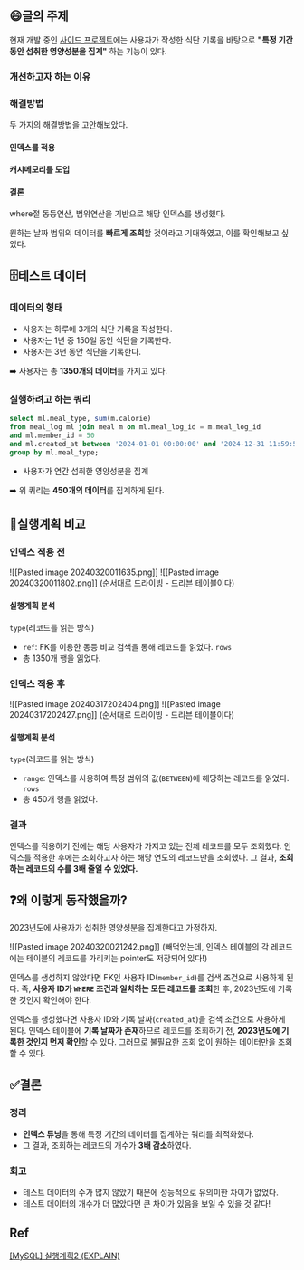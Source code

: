 ## 😄글의 주제

현재 개발 중인 [사이드 프로젝트](https://github.com/Vegan-Life/VeganLife-Backend)에는 
사용자가 작성한 식단 기록을 바탕으로 **"특정 기간 동안 섭취한 영양성분을 집계"** 하는 기능이 있다.

### 개선하고자 하는 이유



### 해결방법

두 가지의 해결방법을 고안해보았다.

#### 인덱스를 적용

#### 캐시메모리를 도입


#### 결론

where절 동등연산, 범위연산을 기반으로 해당 인덱스를 생성했다.

원하는 날짜 범위의 데이터를 **빠르게 조회**할 것이라고 기대하였고, 이를 확인해보고 싶었다.


## 🗄테스트 데이터

### 데이터의 형태

- 사용자는 하루에 3개의 식단 기록을 작성한다.
- 사용자는 1년 중 150일 동안 식단을 기록한다.
- 사용자는 3년 동안 식단을 기록한다.

➡️ 사용자는 총 **1350개의 데이터**를 가지고 있다.

### 실행하려고 하는 쿼리

```sql
select ml.meal_type, sum(m.calorie)  
from meal_log ml join meal m on ml.meal_log_id = m.meal_log_id  
and ml.member_id = 50  
and ml.created_at between '2024-01-01 00:00:00' and '2024-12-31 11:59:59'  
group by ml.meal_type;
```

- 사용자가 연간 섭취한 영양성분을 집계

➡️ 위 쿼리는 **450개의 데이터**를 집계하게 된다.


## 🤔실행계획 비교

### 인덱스 적용 전

![[Pasted image 20240320011635.png]]
![[Pasted image 20240320011802.png]]
(순서대로 드라이빙 - 드리븐 테이블이다)
#### 실행계획 분석

`type`(레코드를 읽는 방식)
- `ref`: FK를 이용한 동등 비교 검색을 통해 레코드를 읽었다.
`rows`
- 총 1350개 행을 읽었다.

### 인덱스 적용 후

![[Pasted image 20240317202404.png]]
![[Pasted image 20240317202427.png]]
(순서대로 드라이빙 - 드리븐 테이블이다)
#### 실행계획 분석

`type`(레코드를 읽는 방식)
- `range`: 인덱스를 사용하여 특정 범위의 값(`BETWEEN`)에 해당하는 레코드를 읽었다.
`rows`
- 총 450개 행을 읽었다.

### 결과

인덱스를 적용하기 전에는 해당 사용자가 가지고 있는 전체 레코드를 모두 조회했다.
인덱스를 적용한 후에는 조회하고자 하는 해당 연도의 레코드만을 조회했다.
그 결과, **조회하는 레코드의 수를 3배 줄일 수 있었다.**


## ❓왜 이렇게 동작했을까?

2023년도에 사용자가 섭취한 영양성분을 집계한다고 가정하자.

![[Pasted image 20240320021242.png]]
(빼먹었는데, 인덱스 테이블의 각 레코드에는 테이블의 레코드를 가리키는 pointer도 저장되어 있다!)

인덱스를 생성하지 않았다면 FK인 사용자 ID(`member_id`)를 검색 조건으로 사용하게 된다.
즉, **사용자 ID가 `WHERE` 조건과 일치하는 모든 레코드를 조회**한 후, 2023년도에 기록한 것인지 확인해야 한다.

인덱스를 생성했다면 사용자 ID와 기록 날짜(`created_at`)을 검색 조건으로 사용하게 된다.
인덱스 테이블에 **기록 날짜가 존재**하므로 레코드를 조회하기 전, **2023년도에 기록한 것인지 먼저 확인**할 수 있다.
그러므로 불필요한 조회 없이 원하는 데이터만을 조회할 수 있다.


## ✅결론

### 정리

- **인덱스 튜닝**을 통해 특정 기간의 데이터를 집계하는 쿼리를 최적화했다.
- 그 결과, 조회하는 레코드의 개수가 **3배 감소**하였다.

### 회고

- 테스트 데이터의 수가 많지 않았기 때문에 성능적으로 유의미한 차이가 없었다.
- 테스트 데이터의 개수가 더 많았다면 큰 차이가 있음을 보일 수 있을 것 같다!


## Ref

[[MySQL] 실행계획2 (EXPLAIN)](https://velog.io/@ddongh1122/MySQL-%EC%8B%A4%ED%96%89%EA%B3%84%ED%9A%8D2-EXPLAIN)